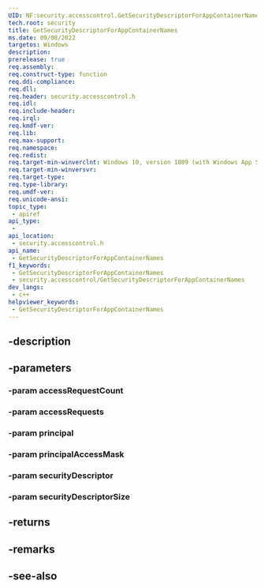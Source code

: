 ```yaml
---
UID: NF:security.accesscontrol.GetSecurityDescriptorForAppContainerNames
tech.root: security
title: GetSecurityDescriptorForAppContainerNames
ms.date: 09/08/2022
targetos: Windows
description: 
prerelease: true
req.assembly: 
req.construct-type: function
req.ddi-compliance: 
req.dll: 
req.header: security.accesscontrol.h
req.idl: 
req.include-header: 
req.irql: 
req.kmdf-ver: 
req.lib: 
req.max-support: 
req.namespace: 
req.redist: 
req.target-min-winverclnt: Windows 10, version 1809 (with Windows App SDK 1.2 Preview 1 or later)
req.target-min-winversvr: 
req.target-type: 
req.type-library: 
req.umdf-ver: 
req.unicode-ansi: 
topic_type:
 - apiref
api_type:
 - 
api_location:
 - security.accesscontrol.h
api_name:
 - GetSecurityDescriptorForAppContainerNames
f1_keywords:
 - GetSecurityDescriptorForAppContainerNames
 - security.accesscontrol/GetSecurityDescriptorForAppContainerNames
dev_langs:
 - c++
helpviewer_keywords:
 - GetSecurityDescriptorForAppContainerNames
---
```


## -description

## -parameters

### -param accessRequestCount

### -param accessRequests

### -param principal

### -param principalAccessMask

### -param securityDescriptor

### -param securityDescriptorSize

## -returns

## -remarks

## -see-also

